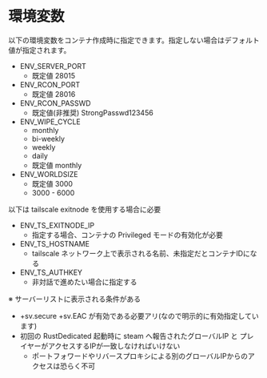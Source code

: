 # 環境変数
以下の環境変数をコンテナ作成時に指定できます。指定しない場合はデフォルト値が指定されます。

- ENV_SERVER_PORT
  - 既定値 28015
- ENV_RCON_PORT
  - 既定値 28016
- ENV_RCON_PASSWD
  - 既定値(非推奨) StrongPasswd123456
- ENV_WIPE_CYCLE
  - monthly
  - bi-weekly
  - weekly
  - daily
  - 既定値 monthly
- ENV_WORLDSIZE
  - 既定値 3000
  - 3000 - 6000
 
以下は tailscale exitnode を使用する場合に必要
- ENV_TS_EXITNODE_IP
  - 指定する場合、コンテナの Privileged モードの有効化が必要
- ENV_TS_HOSTNAME
  - tailscale ネットワーク上で表示される名前、未指定だとコンテナIDになる
- ENV_TS_AUTHKEY
  - 非対話で進めたい場合に指定する

※ サーバーリストに表示される条件がある
- +sv.secure +sv.EAC が有効である必要アリ(なので明示的に有効指定しています)
- 初回の RustDedicated 起動時に steam へ報告されたグローバルIP と プレイヤーがアクセスするIPが一致しなければいけない
  - ポートフォワードやリバースプロキシによる別のグローバルIPからのアクセスは恐らく不可
